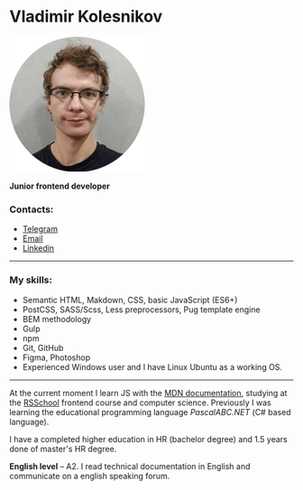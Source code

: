 # Vladimir Kolesnikov
![Me](images/me.png) 

**Junior frontend developer**

### Contacts:
* [Telegram](https://t.me/ithrforu)
* [Email](kolesnikov.v1996@gmail.com)
* [Linkedin](https://www.linkedin.com/in/ithrforu/)

---

### My skills:
* Semantic HTML, Makdown, CSS, basic JavaScript (ES6+)
* PostCSS, SASS/Scss, Less preprocessors, Pug template engine
* BEM methodology
* Gulp
* npm
* Git, GitHub
* Figma, Photoshop
* Experienced Windows user and I have Linux Ubuntu as a working OS.

---

At the current moment I learn JS with the [MDN documentation](https://developer.mozilla.org/en-US/docs/Learn/HTML#prerequisites), studying at the [RSSchool](https://rs.school/js/) frontend course and computer science. Previously I was learning the educational programming language *PascalABC.NET* (С# based language).

I have a completed higher education in HR (bachelor degree) and 1.5 years done of master's HR degree.

**English level** – A2. I read technical documentation in English and communicate on a english speaking forum.

